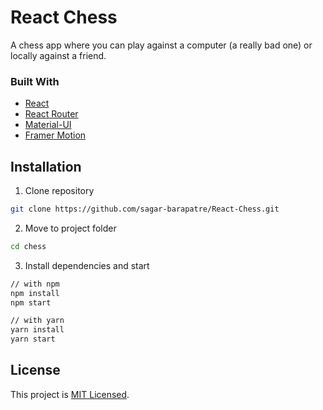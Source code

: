 # React Chess
A chess app where you can play against a computer (a really bad one) or locally against a friend. 
### Built With
* [React](https://reactjs.org/)
* [React Router](https://reactrouter.com/)
* [Material-UI](https://material-ui.com/)
* [Framer Motion](https://www.framer.com/motion/)

## Installation
1. Clone repository
```sh
git clone https://github.com/sagar-barapatre/React-Chess.git
```
2. Move to project folder
```sh
cd chess
````
3. Install dependencies and start
```sh
// with npm
npm install
npm start

// with yarn
yarn install
yarn start
```
## License
This project is [MIT Licensed](https://choosealicense.com/licenses/mit/).
